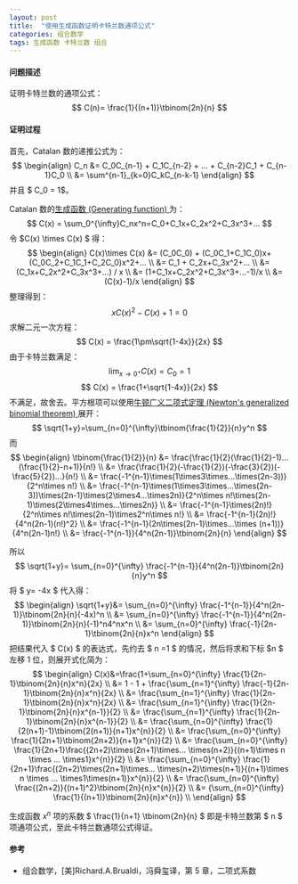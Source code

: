 ```yaml
---
layout: post
title:  "使用生成函数证明卡特兰数通项公式"
categories: 组合数学
tags: 生成函数 卡特兰数 组合
---
```


#### 问题描述

证明卡特兰数的通项公式：
$$
C(n)= \frac{1}{(n+1)}\tbinom{2n}{n}
$$

#### 证明过程

首先，Catalan 数的递推公式为：
$$
\begin{align}
C_n &= C_0C_{n-1} + C_1C_{n-2} + ... + C_{n-2}C_1 + C_{n-1}C_0 \\
&= \sum^{n-1}_{k=0}C_kC_{n-k-1}
\end{align}
$$
并且 $ C_0 = 1$。



Catalan 数的[生成函数 (Generating function) ](https://en.wikipedia.org/wiki/Generating_function)为：
$$
C(x) = \sum_0^{\infty}C_nx^n=C_0+C_1x+C_2x^2+C_3x^3+...
$$
令 $C(x) \times C(x) $ 得：
$$
\begin{align}
C(x)\times C(x) &= (C_0C_0) + (C_0C_1+C_1C_0)x+(C_0C_2+C_1C_1+C_2C_0)x^2+... \\
&= C_1 + C_2x+C_3x^2+... \\
&= (C_1x+C_2x^2+C_3x^3+...) / x \\
&= (1+C_1x+C_2x^2+C_3x^3+...-1)/x \\
&= (C(x)-1)/x
\end{align}
$$
整理得到：
$$
xC(x)^2-C(x)+1=0
$$
求解二元一次方程：
$$
C(x) = \frac{1\pm\sqrt{1-4x}}{2x}
$$
由于卡特兰数满足：
$$
\lim_{x \to 0^{+}}C(x)=C_{0}=1
$$
 $$ C(x) = \frac{1+\sqrt{1-4x}}{2x} $$ 不满足，故舍去。平方根项可以使用[牛顿广义二项式定理 (Newton's generalized binomial theorem) ](https://en.wikipedia.org/wiki/Binomial_theorem)展开：
$$
\sqrt{1+y}=\sum_{n=0}^{\infty}\tbinom{\frac{1}{2}}{n}y^n
$$
而
$$
\begin{align}
\tbinom{\frac{1}{2}}{n}
&= \frac{\frac{1}{2}(\frac{1}{2}-1)...(\frac{1}{2}-n+1)}{n!} \\
&= \frac{\frac{1}{2}(-\frac{1}{2})(-\frac{3}{2})(-\frac{5}{2})...}{n!} \\
&= \frac{-1^{n-1}\times(1\times3\times...\times(2n-3))}{2^n\times n!} \\
&= \frac{-1^{n-1}\times(1\times3\times...\times(2n-3))\times(2n-1)\times(2\times4...\times2n)}{2^n\times n!\times(2n-1)\times(2\times4\times...\times2n)} \\
&= \frac{-1^{n-1}\times(2n)!}{2^n\times n!\times(2n-1)\times2^n\times n!} \\
&= \frac{-1^{n-1}(2n)!}{4^n(2n-1)(n!)^2} \\
&= \frac{-1^{n-1}(2n\times(2n-1)\times...\times (n+1))}{4^n(2n-1)n!} \\
&= \frac{-1^{n-1}}{4^n(2n-1)}\tbinom{2n}{n}
\end{align}
$$

所以
$$
\sqrt{1+y}= \sum_{n=0}^{\infty} \frac{-1^{n-1}}{4^n(2n-1)}\tbinom{2n}{n}y^n
$$
将 $ y= -4x $ 代入得：
$$
\begin{align}
\sqrt{1+y}&= \sum_{n=0}^{\infty} \frac{-1^{n-1}}{4^n(2n-1)}\tbinom{2n}{n}(-4x)^n \\
&= \sum_{n=0}^{\infty} \frac{-1^{n-1}}{4^n(2n-1)}\tbinom{2n}{n}(-1)^n4^nx^n \\
&= \sum_{n=0}^{\infty} \frac{-1}{2n-1}\tbinom{2n}{n}x^n
\end{align}
$$
把结果代入 $ C(x) $ 的表达式，先约去 $ n =1 $ 的情况，然后将求和下标 $n $ 左移 $1$ 位，则展开式化简为：
$$
\begin{align}
C(x)&=\frac{1+\sum_{n=0}^{\infty} \frac{1}{2n-1}\tbinom{2n}{n}x^n}{2x} \\
&= 1 - 1 + \frac{\sum_{n=1}^{\infty} \frac{-1}{2n-1}\tbinom{2n}{n}x^n}{2x} \\
&= \frac{\sum_{n=1}^{\infty} \frac{1}{2n-1}\tbinom{2n}{n}x^n}{2x} \\
&= \frac{\sum_{n=1}^{\infty} \frac{1}{2n-1}\tbinom{2n}{n}x^{n-1}}{2} \\
&= \frac{\sum_{n=1}^{\infty} \frac{1}{2n-1}\tbinom{2n}{n}x^{n-1}}{2} \\
&= \frac{\sum_{n=0}^{\infty} \frac{1}{2(n+1)-1}\tbinom{2(n+1)}{n+1}x^{n}}{2} \\
&= \frac{\sum_{n=0}^{\infty} \frac{1}{2n+1}\tbinom{2n+2)}{n+1}x^{n}}{2} \\
&= \frac{\sum_{n=0}^{\infty} \frac{1}{2n+1}\frac{(2n+2)\times(2n+1)\times... \times(n+2)}{(n+1)\times n \times ... \times1}x^{n}}{2} \\
&= \frac{\sum_{n=0}^{\infty} \frac{1}{2n+1}\frac{(2n+2)\times(2n+1)\times... \times(n+2)\times(n+1)}{(n+1)\times n \times ... \times1\times(n+1)}x^{n}}{2} \\
&= \frac{\sum_{n=0}^{\infty} \frac{(2n+2)}{(n+1)^2}\tbinom{2n}{n}x^{n}}{2} \\
&= {\sum_{n=0}^{\infty} \frac{1}{(n+1)}\tbinom{2n}{n}x^{n}} \\
\end{align}
$$

生成函数 $x^n$ 项的系数 $ \frac{1}{n+1} \tbinom{2n}{n} $ 即是卡特兰数第 $ n $ 项通项公式，至此卡特兰数通项公式得证。

#### 参考

- 组合数学，[美]Richard.A.Brualdi，冯舜玺译，第 5 章，二项式系数